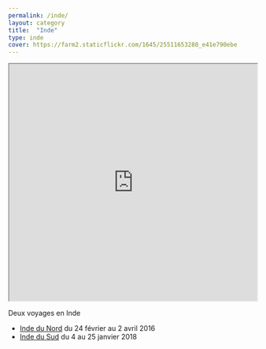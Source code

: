 ```yaml
---
permalink: /inde/
layout: category
title:  "Inde"
type: inde
cover: https://farm2.staticflickr.com/1645/25511653280_e41e790ebe
---
```


<iframe src="https://www.google.com/maps/d/embed?mid=1YNwTJck6ZeSZDe2JtJW6vHoka3ePrJKN" width="100%" height="480"></iframe>
<p>Deux voyages en Inde</p>
<ul>
<li> <a href="#Hello%20India">Inde du Nord</a> du 24 février au 2 avril 2016</li>
<li> <a href="#Hello%20South%20India">Inde du Sud</a> du 4 au 25 janvier 2018</li>
</ul>
